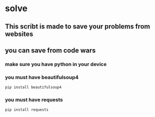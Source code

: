 # solve
## This scribt is made to save your problems from websites 
## you can save from code wars 

### make sure you have python in your device 
### you must have beautifulsoup4
```python
pip install beautifulsoup4
```
### you must have requests
```python
pip install requests
```
